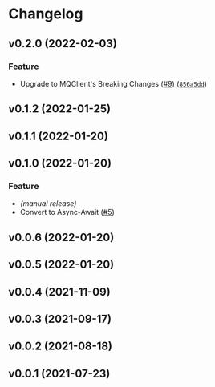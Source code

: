 # Changelog

<!--next-version-placeholder-->

## v0.2.0 (2022-02-03)
### Feature
* Upgrade to MQClient's Breaking Changes ([#9](https://github.com/WIPACrepo/MQClient-Pulsar/issues/9)) ([`856a5dd`](https://github.com/WIPACrepo/MQClient-Pulsar/commit/856a5dd6fceeab2dbdd432c08c6aab545f9d9105))

## v0.1.2 (2022-01-25)


## v0.1.1 (2022-01-20)


## v0.1.0 (2022-01-20)
### Feature
* _(manual release)_
* Convert to Async-Await ([#5](https://github.com/WIPACrepo/MQClient-Pulsar/pull/5))

## v0.0.6 (2022-01-20)


## v0.0.5 (2022-01-20)


## v0.0.4 (2021-11-09)


## v0.0.3 (2021-09-17)


## v0.0.2 (2021-08-18)


## v0.0.1 (2021-07-23)


